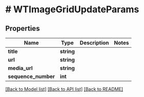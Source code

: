 # # WTImageGridUpdateParams

## Properties

Name | Type | Description | Notes
------------ | ------------- | ------------- | -------------
**title** | **string** |  |
**url** | **string** |  |
**media_url** | **string** |  |
**sequence_number** | **int** |  |

[[Back to Model list]](../../README.md#models) [[Back to API list]](../../README.md#endpoints) [[Back to README]](../../README.md)
